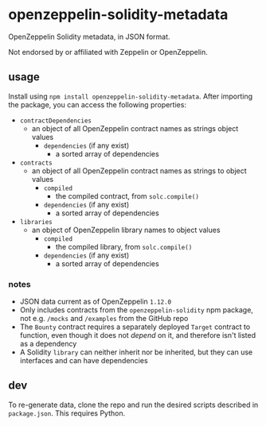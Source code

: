 # openzeppelin-solidity-metadata
OpenZeppelin Solidity metadata, in JSON format.

Not endorsed by or affiliated with Zeppelin or OpenZeppelin.

## usage
Install using `npm install openzeppelin-solidity-metadata`. After importing the package, you can access the following properties:
- `contractDependencies`
    - an object of all OpenZeppelin contract names as strings object values
        - `dependencies` (if any exist)
            - a sorted array of dependencies
- `contracts`
    - an object of all OpenZeppelin contract names as strings to object values
        - `compiled`
            - the compiled contract, from `solc.compile()`
        - `dependencies` (if any exist)
            - a sorted array of dependencies
- `libraries`
    - an object of OpenZeppelin library names to object values
        - `compiled`
            - the compiled library, from `solc.compile()`
        - `dependencies` (if any exist)
            - a sorted array of dependencies

### notes
- JSON data current as of OpenZeppelin `1.12.0`
- Only includes contracts from the `openzeppelin-solidity` npm package, not e.g. `/mocks` and `/examples` from the GitHub repo
- The `Bounty` contract requires a separately deployed `Target` contract to function, even though it does not *depend* on it, and therefore isn't listed as a dependency
- A Solidity `library` can neither inherit nor be inherited, but they can use interfaces and can have dependencies

## dev
To re-generate data, clone the repo and run the desired scripts described in `package.json`. This requires Python.